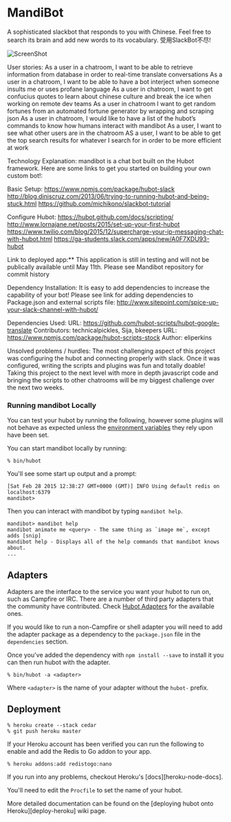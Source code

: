 # MandiBot
A sophisticated slackbot that responds to you with Chinese. Feel free to search its brain and add new words to its vocabulary. 受用SlackBot不尽!


![ScreenShot](http://imgur.com/gallery/2LlLLbg "Demo")

User stories:
As a user in a chatroom, I want to be able to retrieve information from database in order to real-time translate conversations
As a user in a chatroom, I want to be able to have a bot interject when someone insults me or uses profane language
As a user in chatroom, I want to get confucius quotes to learn about chinese culture and break the ice when working on remote dev teams
As a user in chatroom I want to get random fortunes from an automated fortune generator by wrapping and scraping json
As a user in chatroom, I would like to have a list of the hubot’s commands to know how humans interact with mandibot
As a user, I want to see what other users are in the chatroom
AS a user, I want to be able to get the top search results for whatever I search for in order to be more efficient at work

Technology Explanation: mandibot is a chat bot built on the Hubot framework. Here are some links to get you started on building your own custom bot!:

Basic Setup:
https://www.npmjs.com/package/hubot-slack
http://blog.diniscruz.com/2013/06/trying-to-running-hubot-and-being-stuck.html
https://github.com/michikono/slackbot-tutorial

Configure Hubot:
https://hubot.github.com/docs/scripting/
http://www.lornajane.net/posts/2015/set-up-your-first-hubot
https://www.twilio.com/blog/2015/12/supercharge-your-ip-messaging-chat-with-hubot.html
https://ga-students.slack.com/apps/new/A0F7XDU93-hubot

Link to deployed app:** This application is still in testing and will not be publically available until May 11th. Please see Mandibot repository for commit history

Dependency Installation: It is easy to add dependencies to increase the capability of your bot! Please see link for adding dependencies to Package.json and external scripts file:
http://www.sitepoint.com/spice-up-your-slack-channel-with-hubot/

Dependencies Used:
URL: https://github.com/hubot-scripts/hubot-google-translate            Contributors: technicalpickles, Sija, bkeepers
URL: https://www.npmjs.com/package/hubot-scripts-stock                  Author: eliperkins

Unsolved problems / hurdles:
The most challenging aspect of this project was configuring the hubot and connecting properly with slack. Once it was configured, writing the scripts and plugins was fun and totally doable! Taking this project to the next level with more in depth javascript code and bringing the scripts to other chatrooms will be my biggest challenge over the next two weeks.

### Running mandibot Locally

You can test your hubot by running the following, however some plugins will not
behave as expected unless the [environment variables](#configuration) they rely
upon have been set.

You can start mandibot locally by running:

    % bin/hubot

You'll see some start up output and a prompt:

    [Sat Feb 28 2015 12:38:27 GMT+0000 (GMT)] INFO Using default redis on localhost:6379
    mandibot>

Then you can interact with mandibot by typing `mandibot help`.

    mandibot> mandibot help
    mandibot animate me <query> - The same thing as `image me`, except adds [snip]
    mandibot help - Displays all of the help commands that mandibot knows about.
    ...

## Adapters

Adapters are the interface to the service you want your hubot to run on, such
as Campfire or IRC. There are a number of third party adapters that the
community have contributed. Check [Hubot Adapters][hubot-adapters] for the
available ones.

If you would like to run a non-Campfire or shell adapter you will need to add
the adapter package as a dependency to the `package.json` file in the
`dependencies` section.

Once you've added the dependency with `npm install --save` to install it you
can then run hubot with the adapter.

    % bin/hubot -a <adapter>

Where `<adapter>` is the name of your adapter without the `hubot-` prefix.

[hubot-adapters]: https://github.com/github/hubot/blob/master/docs/adapters.md

## Deployment

    % heroku create --stack cedar
    % git push heroku master

If your Heroku account has been verified you can run the following to enable
and add the Redis to Go addon to your app.

    % heroku addons:add redistogo:nano

If you run into any problems, checkout Heroku's [docs][heroku-node-docs].

You'll need to edit the `Procfile` to set the name of your hubot.

More detailed documentation can be found on the [deploying hubot onto
Heroku][deploy-heroku] wiki page.

